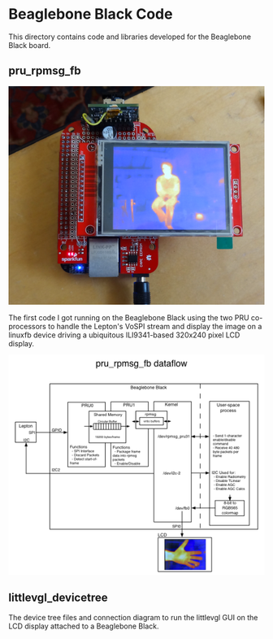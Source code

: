 # Beaglebone Black Code

This directory contains code and libraries developed for the Beaglebone Black board.

## pru\_rpmsg\_fb
![Beaglebone Black Thermal Imaging Camera](pictures/pru_rpmsg_fb.png)

The first code I got running on the Beaglebone Black using the two PRU co-processors to handle the Lepton's VoSPI stream and display the image on a linuxfb device driving a ubiquitous ILI9341-based 320x240 pixel LCD display.

![PRU Pipeline to LCD Display](pictures/pru_rpmsg_fb_dataflow.png)

## littlevgl\_devicetree
The device tree files and connection diagram to run the littlevgl GUI on the LCD display attached to a Beaglebone Black.